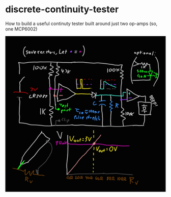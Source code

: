 # discrete-continuity-tester
How to build a useful continuty tester built around just two op-amps (so, one MCP6002)

![schematic](schema_continuity.jpg)
